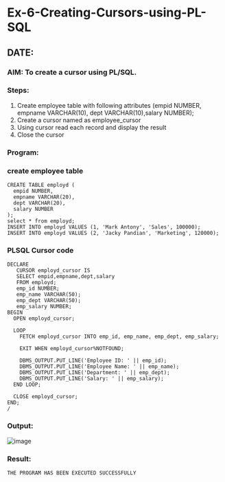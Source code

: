 # Ex-6-Creating-Cursors-using-PL-SQL
## DATE: 
### AIM: To create a cursor using PL/SQL.

### Steps:
1. Create employee table with following attributes (empid NUMBER, empname VARCHAR(10), dept VARCHAR(10),salary NUMBER);
2. Create a cursor named as employee_cursor
3. Using cursor read each record and display the result
4. Close the cursor

### Program:

### create employee table
```
CREATE TABLE employd (
  empid NUMBER,
  empname VARCHAR(20),
  dept VARCHAR(20),
  salary NUMBER
);
select * from employd;
INSERT INTO employd VALUES (1, 'Mark Antony', 'Sales', 100000);
INSERT INTO employd VALUES (2, 'Jacky Pandian', 'Marketing', 120000);
```

### PLSQL Cursor code
```
DECLARE
   CURSOR employd_cursor IS
   SELECT empid,empname,dept,salary
   FROM employd;
   emp_id NUMBER;
   emp_name VARCHAR(50);
   emp_dept VARCHAR(50);
   emp_salary NUMBER;
BEGIN
  OPEN employd_cursor;

  LOOP
    FETCH employd_cursor INTO emp_id, emp_name, emp_dept, emp_salary;

    EXIT WHEN employd_cursor%NOTFOUND;

    DBMS_OUTPUT.PUT_LINE('Employee ID: ' || emp_id);
    DBMS_OUTPUT.PUT_LINE('Employee Name: ' || emp_name);
    DBMS_OUTPUT.PUT_LINE('Department: ' || emp_dept);
    DBMS_OUTPUT.PUT_LINE('Salary: ' || emp_salary);
  END LOOP;

  CLOSE employd_cursor;
END;
/
```
### Output:
![image](https://github.com/ShriramGH/Ex-no-6-Creating-Cursors-using-PL-SQL/assets/117991122/59ebec93-72eb-41cb-8630-8f1b8d2c62d3)


### Result:
```
THE PROGRAM HAS BEEN EXECUTED SUCCESSFULLY
```
